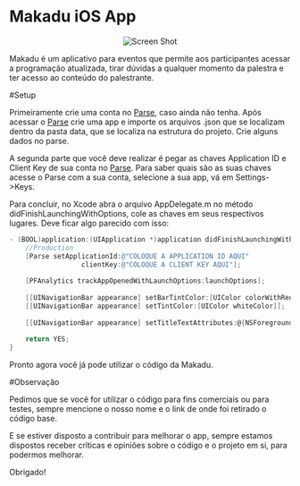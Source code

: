 # Makadu iOS App

<p align="center" >
  <img src="https://cloud.githubusercontent.com/assets/1221152/8562825/7df53c78-250d-11e5-9fb1-f56e1237e48d.png" alt="Screen Shot" title="Makadu">
</p>




Makadu é um aplicativo para eventos que permite aos participantes acessar a programação atualizada, tirar dúvidas a qualquer momento da palestra e ter acesso ao conteúdo do palestrante.

#Setup 

Primeiramente crie uma conta no [Parse](http://parse.com), caso ainda não tenha. Após acessar o [Parse](http://parse.com) crie uma app e importe os arquivos .json que se localizam dentro da pasta data, que se localiza na estrutura do projeto. Crie alguns dados no parse.

A segunda parte que você deve realizar é pegar as chaves Application ID e Client Key de sua conta no [Parse](http://parse.com). Para saber quais são as suas chaves acesse o Parse com a sua conta, selecione a sua app, vá em Settings->Keys.

Para concluir, no Xcode abra o arquivo AppDelegate.m no método didFinishLaunchingWithOptions, cole as chaves em seus respectivos lugares. Deve ficar algo parecido com isso:

```objective-c
- (BOOL)application:(UIApplication *)application didFinishLaunchingWithOptions:(NSDictionary *)launchOptions {
    //Production
    [Parse setApplicationId:@"COLOQUE A APPLICATION ID AQUI"
                  clientKey:@"COLOQUE A CLIENT KEY AQUI"];
    
    [PFAnalytics trackAppOpenedWithLaunchOptions:launchOptions];
    
    [[UINavigationBar appearance] setBarTintColor:[UIColor colorWithRed:(121.0/255.0) green:(175.0/255.0) blue:(168.0/255.0) alpha:1]];
    [[UINavigationBar appearance] setTintColor:[UIColor whiteColor]];
    
    [[UINavigationBar appearance] setTitleTextAttributes:@{NSForegroundColorAttributeName: [UIColor whiteColor]}];
    
    return YES;
}
```

Pronto agora você já pode utilizar o código da Makadu.

#Observação

Pedimos que se você for utilizar o código para fins comerciais ou para testes, sempre mencione o nosso nome e o link de onde foi retirado o código base.

E se estiver disposto a contribuir para melhorar o app, sempre estamos dispostos receber críticas e opiniões sobre o código e o projeto em si, para podermos melhorar.

Obrigado!





